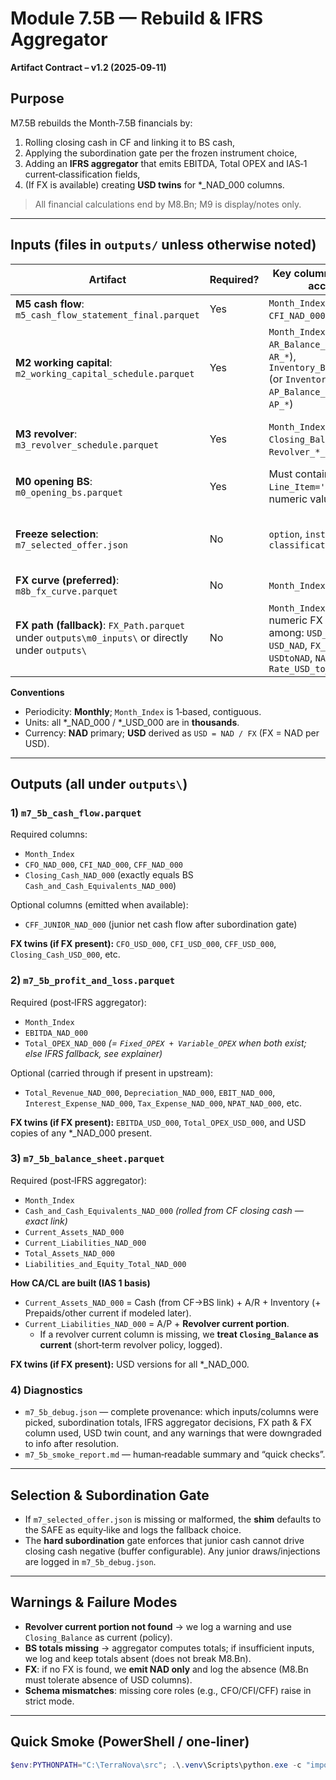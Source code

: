 # Module 7.5B — Rebuild & IFRS Aggregator
**Artifact Contract – v1.2 (2025‑09‑11)**

## Purpose
M7.5B rebuilds the Month‑7.5B financials by:
1) Rolling closing cash in CF and linking it to BS cash,
2) Applying the subordination gate per the frozen instrument choice,
3) Adding an **IFRS aggregator** that emits EBITDA, Total OPEX and IAS‑1 current‑classification fields,
4) (If FX is available) creating **USD twins** for *_NAD_000 columns.

> All financial calculations end by M8.Bn; M9 is display/notes only.

---

## Inputs (files in `outputs/` unless otherwise noted)

| Artifact | Required? | Key columns (synonyms accepted) | Notes |
|---|---|---|---|
| **M5 cash flow**: `m5_cash_flow_statement_final.parquet` | Yes | `Month_Index`; `CFO_NAD_000`, `CFI_NAD_000`, `CFF_NAD_000` | CFO/CFI/CFF consumed as‑is. |
| **M2 working capital**: `m2_working_capital_schedule.parquet` | Yes | `Month_Index`; `AR_Balance_NAD_000` (or `AR_*`), `Inventory_Balance_NAD_000` (or `Inventory_*`), `AP_Balance_NAD_000` (or `AP_*`) | Used to build Current Assets/Liabilities. |
| **M3 revolver**: `m3_revolver_schedule.parquet` | Yes | `Month_Index`; `Closing_Balance` (or `Revolver_*_Balance`) | If a **current portion** column is missing, we treat `Closing_Balance` as current (short‑term revolver policy). |
| **M0 opening BS**: `m0_opening_bs.parquet` | Yes | Must contain row with `Line_Item='Cash'` and a numeric value | Path is `outputs\m0_opening_bs.parquet` (not `outputs\m0_inputs`). |
| **Freeze selection**: `m7_selected_offer.json` | No | `option`, `instrument`, `classification` | If absent, we default via a shim to `option="A_SAFE"`, `instrument="SAFE"`, `classification="equity_like"` and log it. |
| **FX curve (preferred)**: `m8b_fx_curve.parquet` | No | `Month_Index`, `NAD_per_USD` | If present, used to emit USD twins. |
| **FX path (fallback)**: `FX_Path.parquet` under `outputs\m0_inputs\` or directly under `outputs\` | No | `Month_Index` plus one numeric FX column among: `USD_to_NAD`, `USD_NAD`, `FX_USD_NAD`, `USDtoNAD`, `NAD_per_USD`, `Rate_USD_to_NAD` | Path/column resolution matches runner logic. :contentReference[oaicite:0]{index=0} |

**Conventions**
- Periodicity: **Monthly**; `Month_Index` is 1‑based, contiguous.
- Units: all *_NAD_000 / *_USD_000 are in **thousands**.
- Currency: **NAD** primary; **USD** derived as `USD = NAD / FX` (FX = NAD per USD).

---

## Outputs (all under `outputs\`)

### 1) `m7_5b_cash_flow.parquet`
Required columns:
- `Month_Index`
- `CFO_NAD_000`, `CFI_NAD_000`, `CFF_NAD_000`
- `Closing_Cash_NAD_000` (exactly equals BS `Cash_and_Cash_Equivalents_NAD_000`)

Optional columns (emitted when available):
- `CFF_JUNIOR_NAD_000` (junior net cash flow after subordination gate)

**FX twins (if FX present):** `CFO_USD_000`, `CFI_USD_000`, `CFF_USD_000`, `Closing_Cash_USD_000`, etc.

### 2) `m7_5b_profit_and_loss.parquet`
Required (post‑IFRS aggregator):
- `Month_Index`
- `EBITDA_NAD_000`  
- `Total_OPEX_NAD_000`  *(= `Fixed_OPEX + Variable_OPEX` when both exist; else IFRS fallback, see explainer)*

Optional (carried through if present in upstream):
- `Total_Revenue_NAD_000`, `Depreciation_NAD_000`, `EBIT_NAD_000`, `Interest_Expense_NAD_000`, `Tax_Expense_NAD_000`, `NPAT_NAD_000`, etc.

**FX twins (if FX present):** `EBITDA_USD_000`, `Total_OPEX_USD_000`, and USD copies of any *_NAD_000 present.

### 3) `m7_5b_balance_sheet.parquet`
Required (post‑IFRS aggregator):
- `Month_Index`
- `Cash_and_Cash_Equivalents_NAD_000`  *(rolled from CF closing cash — exact link)*
- `Current_Assets_NAD_000`
- `Current_Liabilities_NAD_000`
- `Total_Assets_NAD_000`
- `Liabilities_and_Equity_Total_NAD_000`

**How CA/CL are built (IAS 1 basis)**
- `Current_Assets_NAD_000` = Cash (from CF→BS link) + A/R + Inventory (+ Prepaids/other current if modeled later).  
- `Current_Liabilities_NAD_000` = A/P + **Revolver current portion**.  
  - If a revolver current column is missing, we **treat `Closing_Balance` as current** (short‑term revolver policy, logged).

**FX twins (if FX present):** USD versions for all *_NAD_000.

### 4) Diagnostics
- `m7_5b_debug.json` — complete provenance: which inputs/columns were picked, subordination totals, IFRS aggregator decisions, FX path & FX column used, USD twin count, and any warnings that were downgraded to info after resolution.
- `m7_5b_smoke_report.md` — human‑readable summary and “quick checks”.

---

## Selection & Subordination Gate
- If `m7_selected_offer.json` is missing or malformed, the **shim** defaults to the SAFE as equity‑like and logs the fallback choice.
- The **hard subordination** gate enforces that junior cash cannot drive closing cash negative (buffer configurable). Any junior draws/injections are logged in `m7_5b_debug.json`.

---

## Warnings & Failure Modes
- **Revolver current portion not found** → we log a warning and use `Closing_Balance` as current (policy).
- **BS totals missing** → aggregator computes totals; if insufficient inputs, we log and keep totals absent (does not break M8.Bn).
- **FX**: if no FX is found, we **emit NAD only** and log the absence (M8.Bn must tolerate absence of USD columns).
- **Schema mismatches**: missing core roles (e.g., CFO/CFI/CFF) raise in strict mode.

---

## Quick Smoke (PowerShell / one‑liner)
```powershell
$env:PYTHONPATH="C:\TerraNova\src"; .\.venv\Scripts\python.exe -c "import pandas as pd, pathlib; p=pathlib.Path(r'.\outputs'); cf=pd.read_parquet(p/'m7_5b_cash_flow.parquet'); pl=pd.read_parquet(p/'m7_5b_profit_and_loss.parquet'); bs=pd.read_parquet(p/'m7_5b_balance_sheet.parquet'); cols=lambda d,n:[c for c in n if c in d.columns]; print('[CF]',cols(cf,['Month_Index','Closing_Cash_NAD_000','CFO_NAD_000','CFI_NAD_000','CFF_NAD_000','Closing_Cash_USD_000','CFO_USD_000'])); print('[PL]',cols(pl,['Month_Index','EBITDA_NAD_000','Total_OPEX_NAD_000','EBITDA_USD_000'])); print('[BS]',cols(bs,['Month_Index','Cash_and_Cash_Equivalents_NAD_000','Current_Assets_NAD_000','Current_Liabilities_NAD_000','Total_Assets_NAD_000','Liabilities_and_Equity_Total_NAD_000','Current_Assets_USD_000','Current_Liabilities_USD_000']))"
